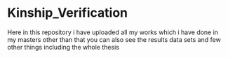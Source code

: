 # Kinship_Verification
Here in this repository i have uploaded all my works which i have done in my masters other than that you can also see the results  data sets and few other things including the whole thesis
